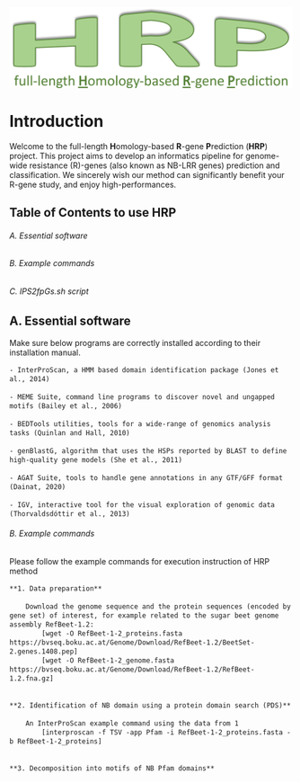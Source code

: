 ![logo.png](https://github.com/AndolfoG/HRP/blob/main/LOGO.png)


# Introduction
Welcome to the full-length **H**omology-based **R**-gene **P**rediction (**HRP**) project.
This project aims to develop an informatics pipeline for genome-wide resistance (R)-genes (also known as NB-LRR genes) prediction and classification.
We sincerely wish our method can significantly benefit your R-gene study, and enjoy high-performances.


## Table of Contents to use HRP
###### A. Essential software
###### B. Example commands
###### C. IPS2fpGs.sh script



## A. Essential software
Make sure below programs are correctly installed according to their installation manual.
	
	- InterProScan, a HMM based domain identification package (Jones et al., 2014)

	- MEME Suite, command line programs to discover novel and ungapped motifs (Bailey et al., 2006)

	- BEDTools utilities, tools for a wide-range of genomics analysis tasks (Quinlan and Hall, 2010)

	- genBlastG, algorithm that uses the HSPs reported by BLAST to define high-quality gene models (She et al., 2011)

	- AGAT Suite, tools to handle gene annotations in any GTF/GFF format (Dainat, 2020)

	- IGV, interactive tool for the visual exploration of genomic data (Thorvaldsdóttir et al., 2013)

	
###### B. Example commands
Please follow the example commands for execution instruction of HRP method

	**1. Data preparation**

		Download the genome sequence and the protein sequences (encoded by gene set) of interest, for example related to the sugar beet genome assembly RefBeet-1.2:
			[wget -O RefBeet-1-2_proteins.fasta https://bvseq.boku.ac.at/Genome/Download/RefBeet-1.2/BeetSet-2.genes.1408.pep]
			[wget -O RefBeet-1-2_genome.fasta https://bvseq.boku.ac.at/Genome/Download/RefBeet-1.2/RefBeet-1.2.fna.gz]


	**2. Identification of NB domain using a protein domain search (PDS)**

		An InterProScan example command using the data from 1
			[interproscan -f TSV -app Pfam -i RefBeet-1-2_proteins.fasta -b RefBeet-1-2_proteins]	


	**3. Decomposition into motifs of NB Pfam domains**

